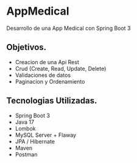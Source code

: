 # AppMedical

Desarrollo de una App Medical con Spring Boot 3

## Objetivos.

- Creacion de una Api Rest
- Crud (Create, Read, Update, Delete)
- Validaciones de datos
- Paginacion y Ordenamiento

## Tecnologias Utilizadas.

- Spring Boot 3
- Java 17
- Lombok
- MySQL Server + Flaway
- JPA / Hibernate
- Maven
- Postman

